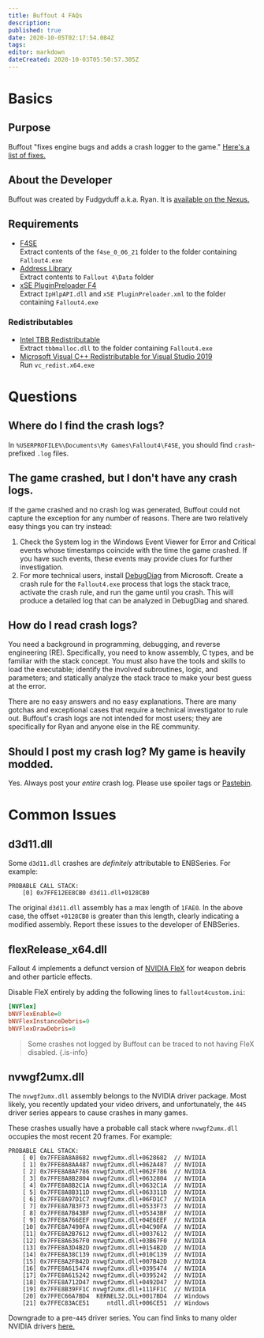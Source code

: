 ```yaml
---
title: Buffout 4 FAQs
description: 
published: true
date: 2020-10-05T02:17:54.084Z
tags: 
editor: markdown
dateCreated: 2020-10-03T05:50:57.305Z
---
```


# Basics

## Purpose

Buffout "fixes engine bugs and adds a crash logger to the game." [Here's a list of fixes.](https://github.com/Ryan-rsm-McKenzie/Buffout4/blob/master/Buffout4.toml)

## About the Developer

Buffout was created by Fudgyduff a.k.a. Ryan. It is [available on the Nexus.](https://www.nexusmods.com/fallout4/mods/47359)

## Requirements

- [F4SE](https://f4se.silverlock.org)<br>Extract contents of the `f4se_0_06_21` folder to the folder containing `Fallout4.exe`
- [Address Library](https://www.nexusmods.com/fallout4/mods/47327)<br>Extract contents to `Fallout 4\Data` folder
- [xSE PluginPreloader F4](https://www.nexusmods.com/fallout4/mods/33946)<br>Extract `IpHlpAPI.dll` and `xSE PluginPreloader.xml` to the folder containing `Fallout4.exe`

### Redistributables

- [Intel TBB Redistributable](https://www.nexusmods.com/fallout4/mods/47359?tab=files)<br>Extract `tbbmalloc.dll` to the folder containing `Fallout4.exe`
- [Microsoft Visual C++ Redistributable for Visual Studio 2019](https://support.microsoft.com/en-us/help/2977003/the-latest-supported-visual-c-downloads)<br>Run `vc_redist.x64.exe`

# Questions

## Where do I find the crash logs?

In `%USERPROFILE%\Documents\My Games\Fallout4\F4SE`, you should find `crash`-prefixed `.log` files.

## The game crashed, but I don't have any crash logs.

If the game crashed and no crash log was generated, Buffout could not capture the exception for any number of reasons. There are two relatively easy things you can try instead:

1. Check the System log in the Windows Event Viewer for Error and Critical events whose timestamps coincide with the time the game crashed. If you have such events, these events may provide clues for further investigation.
2. For more technical users, install [DebugDiag](https://www.microsoft.com/en-us/download/details.aspx?id=58210) from Microsoft. Create a crash rule for the `Fallout4.exe` process that logs the stack trace, activate the crash rule, and run the game until you crash. This will produce a detailed log that can be analyzed in DebugDiag and shared.

## How do I read crash logs?

You need a background in programming, debugging, and reverse engineering (RE). Specifically, you need to know assembly, C types, and be familiar with the stack concept. You must also have the tools and skills to load the executable; identify the involved subroutines, logic, and parameters; and statically analyze the stack trace to make your best guess at the error.

There are no easy answers and no easy explanations. There are many gotchas and exceptional cases that require a technical investigator to rule out. Buffout's crash logs are not intended for most users; they are specifically for Ryan and anyone else in the RE community. 

## Should I post my crash log? My game is heavily modded.

Yes. Always post your *entire* crash log. Please use spoiler tags or [Pastebin](https://pastebin.com).

# Common Issues

## d3d11.dll

Some `d3d11.dll` crashes are *definitely* attributable to ENBSeries. For example:

```
PROBABLE CALL STACK:
	[0] 0x7FFE12EE8CB0 d3d11.dll+0128CB0
```

The original `d3d11.dll` assembly has a max length of `1FAE0`. In the above case, the offset `+0128CB0` is greater than this length, clearly indicating a modified assembly. Report these issues to the developer of ENBSeries.


## flexRelease_x64.dll

Fallout 4 implements a defunct version of [NVIDIA FleX](https://developer.nvidia.com/flex) for weapon debris and other particle effects.

Disable FleX entirely by adding the following lines to `fallout4custom.ini`:

```ini
[NVFlex]
bNVFlexEnable=0
bNVFlexInstanceDebris=0
bNVFlexDrawDebris=0
```

> Some crashes not logged by Buffout can be traced to not having FleX disabled.
{.is-info}

## nvwgf2umx.dll

The `nvwgf2umx.dll` assembly belongs to the NVIDIA driver package. Most likely, you recently updated your video drivers, and unfortunately, the `445` driver series appears to cause crashes in many games.

These crashes usually have a probable call stack where `nvwgf2umx.dll` occupies the most recent 20 frames. For example:

```
PROBABLE CALL STACK:
	[ 0] 0x7FFE8A8A8682 nvwgf2umx.dll+0628682  // NVIDIA
	[ 1] 0x7FFE8A8AA487 nvwgf2umx.dll+062A487  // NVIDIA
	[ 2] 0x7FFE8A8AF786 nvwgf2umx.dll+062F786  // NVIDIA
	[ 3] 0x7FFE8A8B2804 nvwgf2umx.dll+0632804  // NVIDIA
	[ 4] 0x7FFE8A8B2C1A nvwgf2umx.dll+0632C1A  // NVIDIA
	[ 5] 0x7FFE8A8B311D nvwgf2umx.dll+063311D  // NVIDIA
	[ 6] 0x7FFE8A97D1C7 nvwgf2umx.dll+06FD1C7  // NVIDIA
	[ 7] 0x7FFE8A7B3F73 nvwgf2umx.dll+0533F73  // NVIDIA
	[ 8] 0x7FFE8A7B43BF nvwgf2umx.dll+05343BF  // NVIDIA
	[ 9] 0x7FFE8A766EEF nvwgf2umx.dll+04E6EEF  // NVIDIA
	[10] 0x7FFE8A7490FA nvwgf2umx.dll+04C90FA  // NVIDIA
	[11] 0x7FFE8A2B7612 nvwgf2umx.dll+0037612  // NVIDIA
	[12] 0x7FFE8A6367F0 nvwgf2umx.dll+03B67F0  // NVIDIA
	[13] 0x7FFE8A3D4B2D nvwgf2umx.dll+0154B2D  // NVIDIA
	[14] 0x7FFE8A38C139 nvwgf2umx.dll+010C139  // NVIDIA
	[15] 0x7FFE8A2FB42D nvwgf2umx.dll+007B42D  // NVIDIA
	[16] 0x7FFE8A615474 nvwgf2umx.dll+0395474  // NVIDIA
	[17] 0x7FFE8A615242 nvwgf2umx.dll+0395242  // NVIDIA
	[18] 0x7FFE8A712D47 nvwgf2umx.dll+0492D47  // NVIDIA
	[19] 0x7FFE8B39FF1C nvwgf2umx.dll+111FF1C  // NVIDIA
	[20] 0x7FFEC66A7BD4  KERNEL32.DLL+0017BD4  // Windows
	[21] 0x7FFEC83ACE51     ntdll.dll+006CE51  // Windows
```

Downgrade to a pre-`445` driver series. You can find links to many older NVIDIA drivers [here.](https://github.com/keylase/nvidia-patch/tree/master/win)
